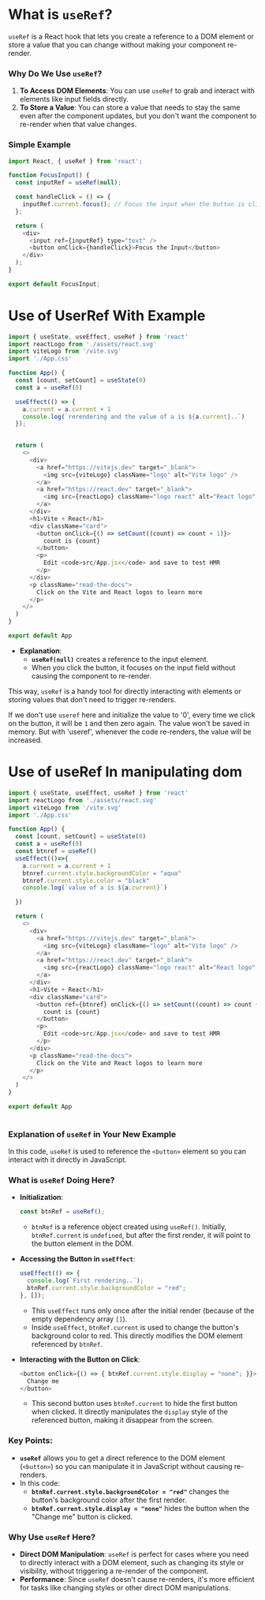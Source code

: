 # **What is `useRef`?**

`useRef` is a React hook that lets you create a reference to a DOM element or store a value that you can change without making your component re-render.

### **Why Do We Use `useRef`?**

1. **To Access DOM Elements**: You can use `useRef` to grab and interact with elements like input fields directly.
2. **To Store a Value**: You can store a value that needs to stay the same even after the component updates, but you don't want the component to re-render when that value changes.

### **Simple Example**

  ```javascript
  import React, { useRef } from 'react';
  
  function FocusInput() {
    const inputRef = useRef(null);
  
    const handleClick = () => {
      inputRef.current.focus(); // Focus the input when the button is clicked
    };
  
    return (
      <div>
        <input ref={inputRef} type="text" />
        <button onClick={handleClick}>Focus the Input</button>
      </div>
    );
  }
  
  export default FocusInput;
  ```

# Use of UserRef With Example
  ```javascript
  import { useState, useEffect, useRef } from 'react'
  import reactLogo from './assets/react.svg'
  import viteLogo from '/vite.svg'
  import './App.css'
  
  function App() {
    const [count, setCount] = useState(0)
    const a = useRef(0)
  
    useEffect(() => {
      a.current = a.current + 1
      console.log(`rerendering and the value of a is ${a.current}..`) 
    });
    
  
    return (
      <>
        <div>
          <a href="https://vitejs.dev" target="_blank">
            <img src={viteLogo} className="logo" alt="Vite logo" />
          </a>
          <a href="https://react.dev" target="_blank">
            <img src={reactLogo} className="logo react" alt="React logo" />
          </a>
        </div>
        <h1>Vite + React</h1>
        <div className="card">
          <button onClick={() => setCount((count) => count + 1)}>
            count is {count}
          </button>
          <p>
            Edit <code>src/App.jsx</code> and save to test HMR
          </p>
        </div>
        <p className="read-the-docs">
          Click on the Vite and React logos to learn more
        </p>
      </>
    )
  }
  
  export default App
  ```
- **Explanation**: 
  - **`useRef(null)`** creates a reference to the input element.
  - When you click the button, it focuses on the input field without causing the component to re-render.

This way, `useRef` is a handy tool for directly interacting with elements or storing values that don't need to trigger re-renders.

If we don't use `useref` here and initialize the value to '0', every time we click on the button, it will be `1` and then zero again. The value won't be saved in memory.
But with 'useref', whenever the code re-renders, the value will be increased.

# Use of useRef In manipulating dom

  ```javascript 
  import { useState, useEffect, useRef } from 'react'
  import reactLogo from './assets/react.svg'
  import viteLogo from '/vite.svg'
  import './App.css'
  
  function App() {
    const [count, setCount] = useState(0)
    const a = useRef(0)
    const btnref = useRef()
    useEffect(()=>{
      a.current = a.current + 1
      btnref.current.style.backgroundColor = "aqua"
      btnref.current.style.color = "black"
      console.log(`value of a is ${a.current}`)
  
    })
  
    return (
      <>
        <div>
          <a href="https://vitejs.dev" target="_blank">
            <img src={viteLogo} className="logo" alt="Vite logo" />
          </a>
          <a href="https://react.dev" target="_blank">
            <img src={reactLogo} className="logo react" alt="React logo" />
          </a>
        </div>
        <h1>Vite + React</h1>
        <div className="card">
          <button ref={btnref} onClick={() => setCount((count) => count + 1)}>
            count is {count}
          </button>
          <p>
            Edit <code>src/App.jsx</code> and save to test HMR
          </p>
        </div>
        <p className="read-the-docs">
          Click on the Vite and React logos to learn more
        </p>
      </>
    )
  }
  
  export default App
    
  ```

### **Explanation of `useRef` in Your New Example**

In this code, `useRef` is used to reference the `<button>` element so you can interact with it directly in JavaScript.

### **What is `useRef` Doing Here?**

- **Initialization**: 
  ```javascript
  const btnRef = useRef();
  ```
  - `btnRef` is a reference object created using `useRef()`. Initially, `btnRef.current` is `undefined`, but after the first render, it will point to the button element in the DOM.

- **Accessing the Button in `useEffect`**:
  ```javascript
  useEffect(() => { 
    console.log(`First rendering..`); 
    btnRef.current.style.backgroundColor = "red";
  }, []);
  ```
  - This `useEffect` runs only once after the initial render (because of the empty dependency array `[]`).
  - Inside `useEffect`, `btnRef.current` is used to change the button's background color to red. This directly modifies the DOM element referenced by `btnRef`.

- **Interacting with the Button on Click**:
  ```javascript
  <button onClick={() => { btnRef.current.style.display = "none"; }}>
    Change me
  </button>
  ```
  - This second button uses `btnRef.current` to hide the first button when clicked. It directly manipulates the `display` style of the referenced button, making it disappear from the screen.

### **Key Points:**

- **`useRef`** allows you to get a direct reference to the DOM element (`<button>`) so you can manipulate it in JavaScript without causing re-renders.
- In this code:
  - **`btnRef.current.style.backgroundColor = "red"`** changes the button's background color after the first render.
  - **`btnRef.current.style.display = "none"`** hides the button when the "Change me" button is clicked.

### **Why Use `useRef` Here?**

- **Direct DOM Manipulation**: `useRef` is perfect for cases where you need to directly interact with a DOM element, such as changing its style or visibility, without triggering a re-render of the component. 
- **Performance**: Since `useRef` doesn't cause re-renders, it's more efficient for tasks like changing styles or other direct DOM manipulations.
